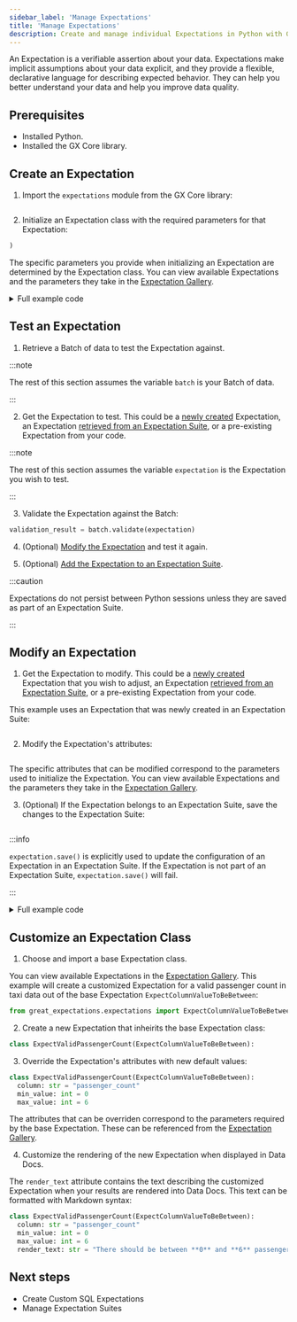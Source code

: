 ```yaml
---
sidebar_label: 'Manage Expectations'
title: 'Manage Expectations'
description: Create and manage individual Expectations in Python with GX Core.
---
```


An Expectation is a verifiable assertion about your data. Expectations make implicit assumptions about your data explicit, and they provide a flexible, declarative language for describing expected behavior. They can help you better understand your data and help you improve data quality. 

## Prerequisites


- Installed Python.
- Installed the GX Core library.

## Create an Expectation

1. Import the `expectations` module from the GX Core library:
   
  ```python title="Python code" name="tests/integration/docusaurus/core/expectations/create_an_expectation.py imports"
  ```

2. Initialize an Expectation class with the required parameters for that Expectation:

  ```python title="Python code" name="tests/integration/docusaurus/core/expectations/create_an_expectation.py initialize Expectations"
)
  ```

  The specific parameters you provide when initializing an Expectation are determined by the Expectation class.  You can view available Expectations and the parameters they take in the [Expectation Gallery](https://greatexpectations.io/expectations).

<details><summary>Full example code</summary>
<p>

```python title="Python code" name="tests/integration/docusaurus/core/expectations/create_an_expectation.py full example code"
```

</p>
</details>

## Test an Expectation

<!-- TODO: Replace the sample code with snippets from example scripts under test -->

1. Retrieve a Batch of data to test the Expectation against.

  :::note
  
  The rest of this section assumes the variable `batch` is your Batch of data.

  :::

2. Get the Expectation to test.  This could be a [newly created](#create-an-expectation) Expectation, an Expectation [retrieved from an Expectation Suite](/core/create_expectations/expectation_suites/manage_expectation_suites.md#get-an-expectation-from-an-expectation-suite), or a pre-existing Expectation from your code.
  
  :::note

  The rest of this section assumes the variable `expectation` is the Expectation you wish to test.

  :::

3. Validate the Expectation against the Batch:

  ```python title="Python code"
validation_result = batch.validate(expectation)
  ```

4. (Optional) [Modify the Expectation](#modify-an-expectation) and test it again.
 
5. (Optional) [Add the Expectation to an Expectation Suite](/core/create_expectations/expectation_suites/manage_expectation_suites.md#add-expectations-to-an-expectation-suite).
   
  :::caution 

  Expectations do not persist between Python sessions unless they are saved as part of an Expectation Suite.

  :::

## Modify an Expectation

1. Get the Expectation to modify.  This could be a [newly created](#create-an-expectation) Expectation that you wish to adjust, an Expectation [retrieved from an Expectation Suite](/core/create_expectations/expectation_suites/manage_expectation_suites.md#get-an-expectation-from-an-expectation-suite), or a pre-existing Expectation from your code.  

  This example uses an Expectation that was newly created in an Expectation Suite:

  ```python title="Python code" name="core/expectations/_examples/edit_an_expectation.py get expectation"
  ```

2. Modify the Expectation's attributes:

  ```python title="Python code" name="core/expectations/_examples/edit_an_expectation.py modify attributes"
  ```

  The specific attributes that can be modified correspond to the parameters used to initialize the Expectation.  You can view available Expectations and the parameters they take in the [Expectation Gallery](https://greatexpectations.io/expectations).

3. (Optional) If the Expectation belongs to an Expectation Suite, save the changes to the Expectation Suite:

  ```python title="Python code" name="core/expectations/_examples/edit_an_expectation.py save the Expectation"
  ```

  :::info

  `expectation.save()` is explicitly used to update the configuration of an Expectation in an Expectation Suite.  If the Expectation is not part of an Expectation Suite, `expectation.save()` will fail.

  :::

<details><summary>Full example code</summary>
<p>

```python title="Python code" name="core/expectations/_examples/edit_an_expectation.py full example code
```

</p>
</details>

## Customize an Expectation Class

<!-- TODO: Replace code examples with snippets from scripts under test -->

1. Choose and import a base Expectation class.

  You can view available Expectations in the [Expectation Gallery](https://greatexpectations.io/expectations).  This example will create a customized Expectation for a valid passenger count in taxi data out of the base Expectation `ExpectColumnValueToBeBetween`:

  ```python title="Python code"
from great_expectations.expectations import ExpectColumnValueToBeBetween
  ```

2. Create a new Expectation that inheirits the base Expectation class:

 ```python title="Python code"
class ExpectValidPassengerCount(ExpectColumnValueToBeBetween):
 ```

3. Override the Expectation's attributes with new default values:

  ```python title="Python code"
class ExpectValidPassengerCount(ExpectColumnValueToBeBetween):
    column: str = "passenger_count"
    min_value: int = 0
    max_value: int = 6
  ```

  The attributes that can be overriden correspond to the parameters required by the base Expectation.  These can be referenced from the [Expectation Gallery](https://greatexpectations.io/expectations).

4. Customize the rendering of the new Expectation when displayed in Data Docs.

  The `render_text` attribute contains the text describing the customized Expectation when your results are rendered into Data Docs.  This text can be formatted with Markdown syntax:

  ```python title="Python code"
class ExpectValidPassengerCount(ExpectColumnValueToBeBetween):
    column: str = "passenger_count"
    min_value: int = 0
    max_value: int = 6
    render_text: str = "There should be between **0** and **6** passengers."
  ```

## Next steps

- Create Custom SQL Expectations
- Manage Expectation Suites